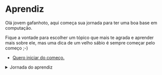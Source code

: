 # Aprendiz

Olá jovem gafanhoto, aqui começa sua jornada para ter uma boa base em computação. 

Fique a vontade para escolher um tópico que mais te agrada e aprender mais sobre ele, mas uma dica de um velho sábio é sempre começar pelo começo ;-) 

- [Quero iniciar do começo.](./aprendiz/introducao)

<details>
 <summary>Jornada do aprendiz</summary>
  * Introdução
   * Tenha uma base sólida
   * A arte de fazer acontecer (método GTD)
   * Peça ajuda, mas saiba pesquisar antes
   * Como aprender rápido?
   * Goste do que você faz
</details> 
